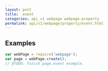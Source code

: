 ```yaml
---
layout: post
title:  event
categories: api_v1 webpage webpage-property
permalink: api/v1/webpage/property/event.html
---
```


## Examples

```javascript
var webPage = require('webpage');
var page = webPage.create();
// @TODO: Finish page.event example.
```








